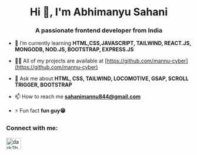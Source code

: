 <h1 align="center">Hi 👋, I'm Abhimanyu Sahani</h1>
<h3 align="center">A passionate frontend developer from India</h3>



- 🌱 I’m currently learning **HTML,CSS,JAVASCRIPT, TAILWIND, REACT.JS, MONGODB, NOD.JS, BOOTSTRAP, EXPRESS.JS**

- 👨‍💻 All of my projects are available at [https://github.com/mannu-cyber](https://github.com/mannu-cyber)

- 💬 Ask me about **HTML, CSS, TAILWIND, LOCOMOTIVE, GSAP, SCROLL TRIGGER, BOOTSTRAP**

- 📫 How to reach me **sahanimannu844@gmail.com**

- ⚡ Fun fact **fun guy😁**

<h3 align="left">Connect with me:</h3>
<p align="left">
<a href="https://www.instagram.com/gojo.0107/" target="blank"><img align="center" src="https://raw.githubusercontent.com/rahuldkjain/github-profile-readme-generator/master/src/images/icons/Social/instagram.svg" alt="dark2hel" height="30" width="40" /></a>
</p>
